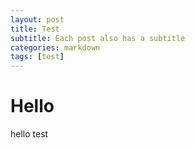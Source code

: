```yaml
---
layout: post
title: Test
subtitle: Each post also has a subtitle
categories: markdown
tags: [test]
---
```


# Hello
hello test